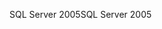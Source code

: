<span data-ttu-id="f29be-101">SQL Server 2005</span><span class="sxs-lookup"><span data-stu-id="f29be-101">SQL Server 2005</span></span>